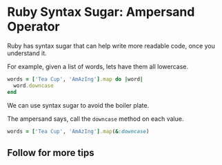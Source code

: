 # Ruby Syntax Sugar: Ampersand Operator

Ruby has syntax sugar that can help write more readable code, once you
understand it.

For example, given a list of words, lets have them all lowercase.

```ruby
words = ['Tea Cup', 'AmAzIng'].map do |word|
  word.downcase
end
```

We can use syntax sugar to avoid the boiler plate.

The ampersand says, call the `downcase` method on each value.

```ruby
words = ['Tea Cup', 'AmAzIng'].map(&:downcase)
```

## Follow for more tips
